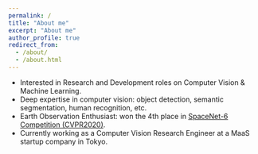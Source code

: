 ```yaml
---
permalink: /
title: "About me"
excerpt: "About me"
author_profile: true
redirect_from: 
  - /about/
  - /about.html
---
```


- Interested in Research and Development roles on Computer Vision & Machine Learning.
- Deep expertise in computer vision: object detection, semantic segmentation, human recognition, etc.
- Earth Observation Enthusiast: won the 4th place in [SpaceNet-6 Competition (CVPR2020)](https://spacenet.ai/earthvision2020/).
- Currently working as a Computer Vision Research Engineer at a MaaS startup company in Tokyo.
